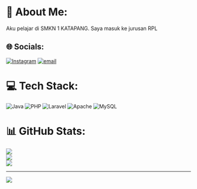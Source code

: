 # 💫 About Me:
Aku pelajar di SMKN 1 KATAPANG. Saya masuk ke jurusan RPL 


## 🌐 Socials:
[![Instagram](https://img.shields.io/badge/Instagram-%23E4405F.svg?logo=Instagram&logoColor=white)](https://instagram.com/@dapdupp.__) [![email](https://img.shields.io/badge/Email-D14836?logo=gmail&logoColor=white)](mailto:daffa.alsabri@gmail.com) 

# 💻 Tech Stack:
![Java](https://img.shields.io/badge/java-%23ED8B00.svg?style=for-the-badge&logo=openjdk&logoColor=white) ![PHP](https://img.shields.io/badge/php-%23777BB4.svg?style=for-the-badge&logo=php&logoColor=white) ![Laravel](https://img.shields.io/badge/laravel-%23FF2D20.svg?style=for-the-badge&logo=laravel&logoColor=white) ![Apache](https://img.shields.io/badge/apache-%23D42029.svg?style=for-the-badge&logo=apache&logoColor=white) ![MySQL](https://img.shields.io/badge/mysql-4479A1.svg?style=for-the-badge&logo=mysql&logoColor=white)
# 📊 GitHub Stats:
![](https://github-readme-stats.vercel.app/api?username=Dapdupp&theme=shadow_blue&hide_border=false&include_all_commits=true&count_private=true)<br/>
![](https://nirzak-streak-stats.vercel.app/?user=Dapdupp&theme=shadow_blue&hide_border=false)<br/>
![](https://github-readme-stats.vercel.app/api/top-langs/?username=Dapdupp&theme=shadow_blue&hide_border=false&include_all_commits=true&count_private=true&layout=compact)

---
[![](https://visitcount.itsvg.in/api?id=Dapdupp&icon=0&color=0)](https://visitcount.itsvg.in)

<!-- Proudly created with GPRM ( https://gprm.itsvg.in ) -->
